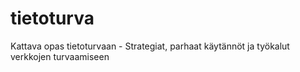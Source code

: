 # tietoturva
Kattava opas tietoturvaan - Strategiat, parhaat käytännöt ja työkalut verkkojen turvaamiseen
